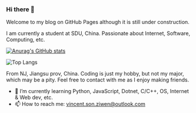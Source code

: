 ### Hi there 👋

Welcome to my blog on GitHub Pages although it is still under construction.

I am currently a student at SDU, China. Passionate about Internet, Software, Computing, etc.

[![Anurag's GitHub stats](https://github-readme-stats.vercel.app/api?username=szw0407)](https://github.com/anuraghazra/github-readme-stats)

![Top Langs](https://github-readme-stats.vercel.app/api/top-langs/?username=szw0407&langs_count=20&layout=donut-vertical)

<!--[![Harlok's wakatime stats](https://github-readme-stats.vercel.app/api/wakatime?username=szw0407)](https://github.com/anuraghazra/github-readme-stats)-->

From NJ, Jiangsu prov, China. Coding is just my hobby, but not my major, which may be a pity. Feel free to contact with me as I enjoy making friends.

- 🌱 I’m currently learning Python, JavaScript, Dotnet, C/C++, OS, Internet & Web dev, etc.
- 📫 How to reach me: vincent.son.ziwen@outlook.com
